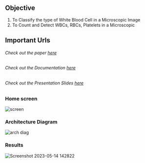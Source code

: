 ## Objective

1. To Classify the type of White Blood Cell in a Microscopic Image
2. To Count and Detect WBCs, RBCs, Platelets in a Microscopic


## Important Urls

###### Check out the paper [here](https://drive.google.com/file/d/1q7F7yJsN4X1ApyHEMW2ZG2uPCq0L9Uu0/view)

###### Check out the Documentation [here](https://docs.google.com/document/d/1ZRJGAcB0T5WsoCLkN_bZp0Pq4MRrPjJyFwJB9ERvuug/edit)

###### Check out the Presentation Slides [here](https://docs.google.com/presentation/d/1dIPWzlUFSkvw3l-gwk53rFemBLb7L2g9ylPJvaW_PyY/edit#slide=id.gd9c453428_0_16)



### Home screen
![screen](https://github.com/bhanuteja2001/Microscopic-Images-Insights/assets/44323155/929c7904-17ba-41ab-96ec-9bcae67b0c02)

### Architecture Diagram
![arch diag](https://github.com/bhanuteja2001/Microscopic-Images-Insights/assets/44323155/18e19047-60e6-46de-88a5-d010810180b8)

### Results
![Screenshot 2023-05-14 142822](https://github.com/bhanuteja2001/Microscopic-Images-Insights/assets/44323155/75acc660-bdb9-4ffb-9016-ec180d25c89e)


